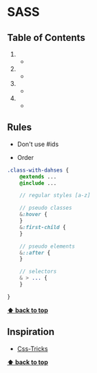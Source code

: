 # SASS

## Table of Contents
1. -
1. -
1. -
1. -


## Rules

- Don't use #ids

- Order
```sass
.class-with-dahses {
    @extends ...
    @include ...

    // regular styles [a-z]

    // pseudo classes
    &:hover {
    }
    &:first-child {
    }

    // pseudo elements
    &::after {
    }

    // selectors
    & > ... {
    }

}
```

**[⬆ back to top](#table-of-contents)**

## Inspiration
- [Css-Tricks](https://css-tricks.com/sass-style-guide/)

**[⬆ back to top](#table-of-contents)**
